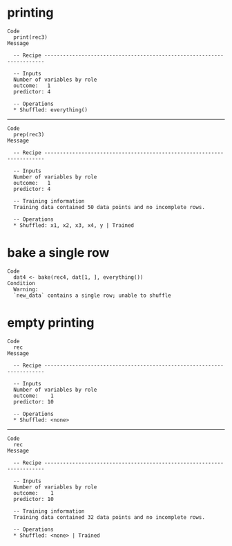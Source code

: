 # printing

    Code
      print(rec3)
    Message
      
      -- Recipe ----------------------------------------------------------------------
      
      -- Inputs 
      Number of variables by role
      outcome:   1
      predictor: 4
      
      -- Operations 
      * Shuffled: everything()

---

    Code
      prep(rec3)
    Message
      
      -- Recipe ----------------------------------------------------------------------
      
      -- Inputs 
      Number of variables by role
      outcome:   1
      predictor: 4
      
      -- Training information 
      Training data contained 50 data points and no incomplete rows.
      
      -- Operations 
      * Shuffled: x1, x2, x3, x4, y | Trained

# bake a single row

    Code
      dat4 <- bake(rec4, dat[1, ], everything())
    Condition
      Warning:
      `new_data` contains a single row; unable to shuffle

# empty printing

    Code
      rec
    Message
      
      -- Recipe ----------------------------------------------------------------------
      
      -- Inputs 
      Number of variables by role
      outcome:    1
      predictor: 10
      
      -- Operations 
      * Shuffled: <none>

---

    Code
      rec
    Message
      
      -- Recipe ----------------------------------------------------------------------
      
      -- Inputs 
      Number of variables by role
      outcome:    1
      predictor: 10
      
      -- Training information 
      Training data contained 32 data points and no incomplete rows.
      
      -- Operations 
      * Shuffled: <none> | Trained

